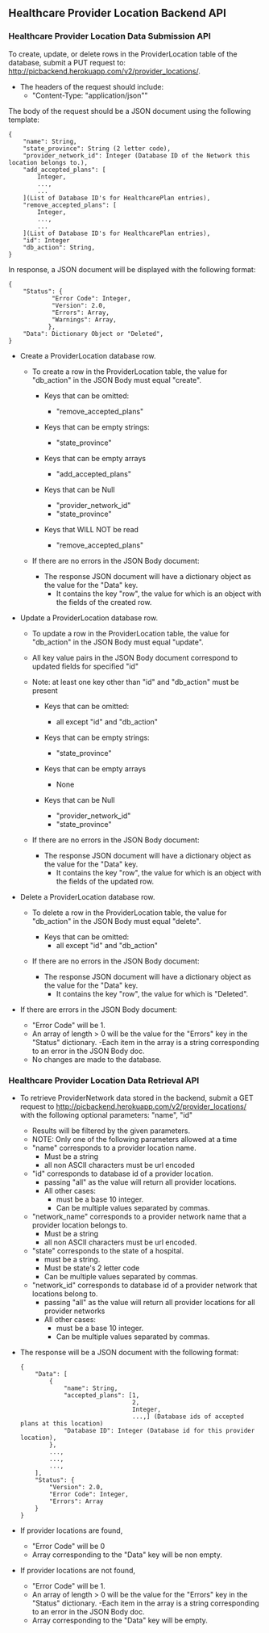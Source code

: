 ## Healthcare Provider Location Backend API

### Healthcare Provider Location Data Submission API
To create, update, or delete rows in the ProviderLocation table of the database, submit a PUT request to: http://picbackend.herokuapp.com/v2/provider_locations/.

- The headers of the request should include: 
    - "Content-Type: "application/json""
    
The body of the request should be a JSON document using the following template:

```
{
    "name": String,
    "state_province": String (2 letter code),
    "provider_network_id": Integer (Database ID of the Network this location belongs to.),
    "add_accepted_plans": [
        Integer,
        ...,
        ...
    ](List of Database ID's for HealthcarePlan entries),
    "remove_accepted_plans": [
        Integer,
        ...,
        ...
    ](List of Database ID's for HealthcarePlan entries),
    "id": Integer
    "db_action": String,
}
```

In response, a JSON document will be displayed with the following format:
```
{
    "Status": {
            "Error Code": Integer,
            "Version": 2.0,
            "Errors": Array,
            "Warnings": Array,
           },
    "Data": Dictionary Object or "Deleted",
}
```

- Create a ProviderLocation database row.
    - To create a row in the ProviderLocation table, the value for "db_action" in the JSON Body must equal "create".
    
        - Keys that can be omitted:
            - "remove_accepted_plans"
            
        - Keys that can be empty strings:
            - "state_province"
        
        - Keys that can be empty arrays
            - "add_accepted_plans"
        
        - Keys that can be Null
            - "provider_network_id"
            - "state_province"
            
        - Keys that WILL NOT be read
            - "remove_accepted_plans"

    - If there are no errors in the JSON Body document:        
        - The response JSON document will have a dictionary object as the value for the "Data" key.
            - It contains the key "row", the value for which is an object with the fields of the created row.
    
- Update a ProviderLocation database row.
    - To update a row in the ProviderLocation table, the value for "db_action" in the JSON Body must equal "update".
    - All key value pairs in the JSON Body document correspond to updated fields for specified "id"
    - Note: at least one key other than "id" and "db_action" must be present
    
        - Keys that can be omitted:
            - all except "id" and "db_action"
        
        - Keys that can be empty strings:
            - "state_province"
         
         - Keys that can be empty arrays
            - None
        
        - Keys that can be Null
            - "provider_network_id"
            - "state_province"
        
    - If there are no errors in the JSON Body document:
        - The response JSON document will have a dictionary object as the value for the "Data" key.
            - It contains the key "row", the value for which is an object with the fields of the updated row.

- Delete a ProviderLocation database row.
    - To delete a row in the ProviderLocation table, the value for "db_action" in the JSON Body must equal "delete".
    
        - Keys that can be omitted:
            - all except "id" and "db_action"
        
    - If there are no errors in the JSON Body document:
        - The response JSON document will have a dictionary object as the value for the "Data" key.
            - It contains the key "row", the value for which is "Deleted".
    
- If there are errors in the JSON Body document:
    - "Error Code" will be 1.
    - An array of length > 0 will be the value for the "Errors" key in the "Status" dictionary.
        -Each item in the array is a string corresponding to an error in the JSON Body doc.
    - No changes are made to the database.
    
    
### Healthcare Provider Location Data Retrieval API
- To retrieve ProviderNetwork data stored in the backend, submit a GET request to http://picbackend.herokuapp.com/v2/provider_locations/ with the following optional parameters:
"name", "id"
    - Results will be filtered by the given parameters.
    - NOTE: Only one of the following parameters allowed at a time
    - "name" corresponds to a provider location name.
        - Must be a string
        - all non ASCII characters must be url encoded
    - "id" corresponds to database id of a provider location.
        - passing "all" as the value will return all provider locations.
        - All other cases:
            - must be a base 10 integer.
            - Can be multiple values separated by commas.
    - "network_name" corresponds to a provider network name that a provider location belongs to.
        - Must be a string
        - all non ASCII characters must be url encoded.
    - "state" corresponds to the state of a hospital.
        - must be a string.
        - Must be state's 2 letter code
        - Can be multiple values separated by commas.
    - "network_id" corresponds to database id of a provider network that locations belong to.
        - passing "all" as the value will return all provider locations for all provider networks
        - All other cases:
            - must be a base 10 integer.
            - Can be multiple values separated by commas.
    
- The response will be a JSON document with the following format:
    ```
    {
        "Data": [
            {
                "name": String,
                "accepted_plans": [1,
                                   2,
                                   Integer,
                                   ...,] (Database ids of accepted plans at this location)
                "Database ID": Integer (Database id for this provider location),
            },
            ...,
            ...,
            ...,
        ],
        "Status": {
            "Version": 2.0,
            "Error Code": Integer,
            "Errors": Array
        }
    }
    ```

- If provider locations are found,
    - "Error Code" will be 0
    - Array corresponding to the "Data" key will be non empty.
- If provider locations are not found,
    - "Error Code" will be 1.
    - An array of length > 0 will be the value for the "Errors" key in the "Status" dictionary.
        -Each item in the array is a string corresponding to an error in the JSON Body doc.
    - Array corresponding to the "Data" key will be empty.